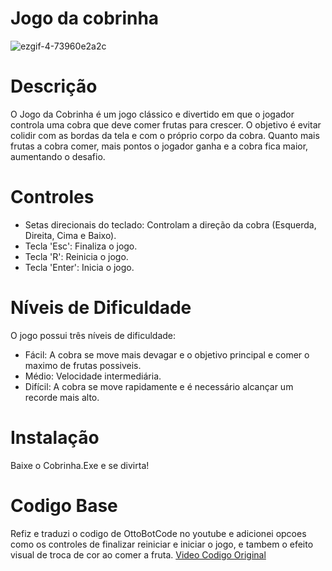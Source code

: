 # Jogo da cobrinha


![ezgif-4-73960e2a2c](https://github.com/GabrielAraujoAndrade/Jogo-da-cobrinha/assets/117868071/c44e8136-84c8-4093-8a98-5683648f4b14)

# Descrição
O Jogo da Cobrinha é um jogo clássico e divertido em que o jogador controla uma cobra que deve comer frutas para crescer. O objetivo é evitar colidir com as bordas da tela e com o próprio corpo da cobra. Quanto mais frutas a cobra comer, mais pontos o jogador ganha e a cobra fica maior, aumentando o desafio.

# Controles
- Setas direcionais do teclado: Controlam a direção da cobra (Esquerda, Direita, Cima e Baixo).
- Tecla 'Esc': Finaliza o jogo.
- Tecla 'R': Reinicia o jogo.
- Tecla 'Enter': Inicia o jogo.

# Níveis de Dificuldade
O jogo possui três níveis de dificuldade:

- Fácil: A cobra se move mais devagar e o objetivo principal e comer o maximo de frutas possiveis.
- Médio: Velocidade intermediária.
- Difícil: A cobra se move rapidamente e é necessário alcançar um recorde mais alto.
# Instalação

  Baixe o Cobrinha.Exe e se divirta!
# Codigo Base 
Refiz e traduzi o codigo de OttoBotCode no youtube e adicionei opcoes como os controles de finalizar reiniciar e iniciar o jogo, e tambem o efeito visual de troca de cor ao comer a fruta.
[Video Codigo Original](https://youtu.be/uzAXxFBbVoE?si=6Vs3Xic51dkE6kMH)
